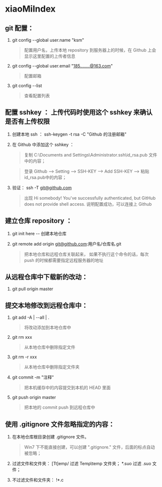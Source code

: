 

# xiaoMiIndex

## git 配置：

1. git config --global user.name "ksm"

   > 配置用户名，上传本地 repository 到服务器上的时候，在 Github 上会显示这里配置的上传者信息

2. git config --global user.email "185........@163.com"

   > 配置邮箱

3. git config --list   

   > 查看配置列表

## 配置 sshkey ： 上传代码时使用这个 sshkey 来确认是否有上传权限

1. 创建本地 ssh ： ssh-keygen -t rsa -C "Github 的注册邮箱"

2. 在 Github 中添加这个 sshkey ：

   > 复制  C:\Documents and Settings\Administrator\.ssh\id_rsa.pub 文件中的内容；

   > 登录 Github --> Setting  --> SSH-KEY --> Add SSH-KEY --> 粘贴id_rsa.pub中的内容；

3. 验证： ssh -T git@github.com

   > 出现 Hi somebody! You've successfully authenticated, but GitHub does not provide shell access. 说明配置成功，可以连接上 Github

## 建立仓库 repository ：

1. git init here       -- 创建本地仓库

2. git remote add origin git@github.com:用户名/仓库名.git

   > 把本地仓库和远程仓库关联起来， 如果不执行这个命令的话，每次 push 的时候都需要指定远程服务器的地址

## 从远程仓库中下载新的改动：

1. git pull origin master

## 提交本地修改到远程仓库中：

1. git add -A | --all | . 

   > 将改动添加到本地仓库中

2. git rm xxx

   > 从本地仓库中删除指定文件

3. git rm -r xxx

   > 从本地仓库中删除指定文件夹

4. git commit -m "注释"

   > 把本机缓存中的内容提交到本机的 HEAD 里面

5. git push origin master

   > 把本地的 commit push 到远程仓库中

## 使用 .gitignore 文件忽略指定的内容：

1. 在本地仓库根目录创建 .gitignore 文件。

   > Win7 下不能直接创建，可以创建 ".gitignore." 文件，后面的标点自动被忽略；

2. 过滤文件和文件夹： [Tt]emp/ 过滤 Temp\temp 文件夹； *.suo 过滤 .suo 文件；

3. 不过滤文件和文件夹： !*.c